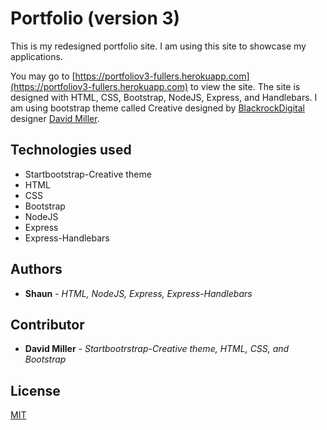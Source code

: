 # Portfolio (version 3)

This is my redesigned portfolio site. I am using this site to showcase my applications.


You may go to [https://portfoliov3-fullers.herokuapp.com](https://portfoliov3-fullers.herokuapp.com) to view the site.  The site is designed with HTML, CSS, Bootstrap, NodeJS, Express, and Handlebars.  I am using bootstrap theme called Creative designed by [BlackrockDigital](https://github.com/BlackrockDigital/startbootstrap-creative) designer [David Miller](http://davidmiller.io/).

## Technologies used

* Startbootstrap-Creative theme
* HTML
* CSS
* Bootstrap
* NodeJS
* Express
* Express-Handlebars
 
## Authors

* **Shaun** - *HTML, NodeJS, Express, Express-Handlebars*

## Contributor

* **David Miller** - *Startbootrstrap-Creative theme, HTML, CSS, and Bootstrap*

## License
   
   [MIT](https://github.com/BlackrockDigital/startbootstrap-creative/blob/gh-pages/LICENSE)
